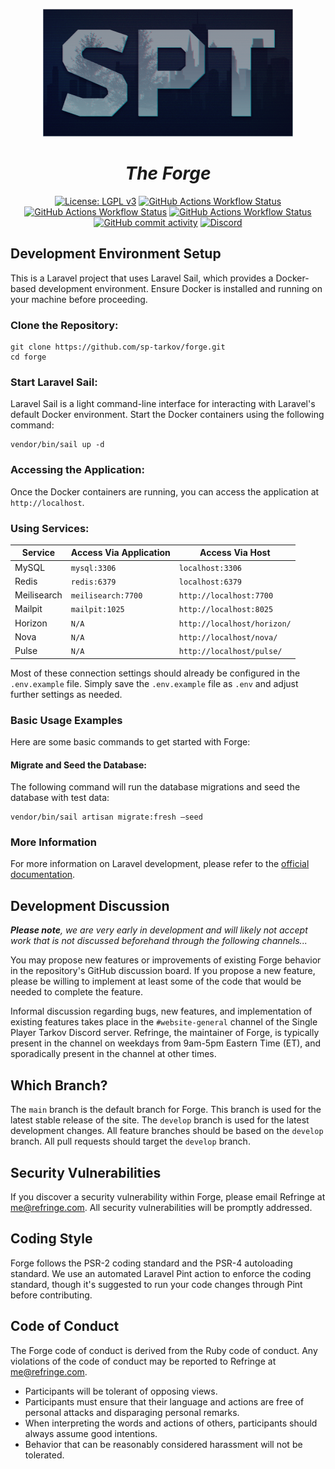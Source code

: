 <p align="center"><a href="https://forge.sp-tarkov.com" target="_blank"><img src="logo.spt.png" width="400" alt="Single Player Tarkov Logo"></a></p>
<h1 align="center"><em>The Forge</em></h1>
<p align="center">
<a href="https://www.gnu.org/licenses/lgpl-3.0"><img src="https://img.shields.io/badge/License-LGPL_v3-blue.svg" alt="License: LGPL v3"></a>
<a href="https://github.com/sp-tarkov/forge/actions/workflows/security.yml"><img src="https://img.shields.io/github/actions/workflow/status/sp-tarkov/forge/security" alt="GitHub Actions Workflow Status"></a>
<a href="https://github.com/sp-tarkov/forge/actions/workflows/larastan.yml"><img src="https://img.shields.io/github/actions/workflow/status/sp-tarkov/forge/larastan" alt="GitHub Actions Workflow Status"></a>
<a href="https://github.com/sp-tarkov/forge/actions/workflows/tests.yml"><img src="https://img.shields.io/github/actions/workflow/status/sp-tarkov/forge/tests" alt="GitHub Actions Workflow Status"></a>
<a href="https://github.com/sp-tarkov/forge/commits/develop"><img src="https://img.shields.io/github/commit-activity/m/sp-tarkov/forge" alt="GitHub commit activity"></a>
<a href="https://discord.com/invite/Xn9msqQZan"><img src="https://img.shields.io/discord/875684761291599922" alt="Discord"></a>
</p>

## Development Environment Setup

This is a Laravel project that uses Laravel Sail, which provides a Docker-based development environment. Ensure Docker is installed and running on your machine before proceeding.

### **Clone the Repository:**

```
git clone https://github.com/sp-tarkov/forge.git
cd forge
```

### **Start Laravel Sail:**

Laravel Sail is a light command-line interface for interacting with Laravel's default Docker environment. Start the Docker containers using the following command:

```
vendor/bin/sail up -d
```

### **Accessing the Application:**

Once the Docker containers are running, you can access the application at `http://localhost`.

### **Using Services:**

| Service     | Access Via Application | Access Via Host             |
|-------------|------------------------|-----------------------------|
| MySQL       | `mysql:3306`           | `localhost:3306`            |
| Redis       | `redis:6379`           | `localhost:6379`            |
| Meilisearch | `meilisearch:7700`     | `http://localhost:7700`     |
| Mailpit     | `mailpit:1025`         | `http://localhost:8025`     |
| Horizon     | `N/A`                  | `http://localhost/horizon/` |
| Nova        | `N/A`                  | `http://localhost/nova/`    |
| Pulse       | `N/A`                  | `http://localhost/pulse/`   |

Most of these connection settings should already be configured in the `.env.example` file. Simply save the `.env.example` file as `.env` and adjust further settings as needed.

### Basic Usage Examples

Here are some basic commands to get started with Forge:

#### Migrate and Seed the Database:

The following command will run the database migrations and seed the database with test data:

```
vendor/bin/sail artisan migrate:fresh –seed
```

### More Information

For more information on Laravel development, please refer to the [official documentation](https://laravel.com/docs/11.x/).

## Development Discussion

*__Please note__, we are very early in development and will likely not accept work that is not discussed beforehand through the following channels...*

You may propose new features or improvements of existing Forge behavior in the repository's GitHub discussion board. If you propose a new feature, please be willing to implement at least some of the code that would be needed to complete the feature.

Informal discussion regarding bugs, new features, and implementation of existing features takes place in the `#website-general` channel of the Single Player Tarkov Discord server. Refringe, the maintainer of Forge, is typically present in the channel on weekdays from 9am-5pm Eastern Time (ET), and sporadically present in the channel at other times.

## Which Branch?

The `main` branch is the default branch for Forge. This branch is used for the latest stable release of the site. The `develop` branch is used for the latest development changes. All feature branches should be based on the `develop` branch. All pull requests should target the `develop` branch.

## Security Vulnerabilities

If you discover a security vulnerability within Forge, please email Refringe at me@refringe.com. All security vulnerabilities will be promptly addressed.

## Coding Style

Forge follows the PSR-2 coding standard and the PSR-4 autoloading standard. We use an automated Laravel Pint action to enforce the coding standard, though it's suggested to run your code changes through Pint before contributing.

## Code of Conduct

The Forge code of conduct is derived from the Ruby code of conduct. Any violations of the code of conduct may be reported to Refringe at me@refringe.com.

- Participants will be tolerant of opposing views.
- Participants must ensure that their language and actions are free of personal attacks and disparaging personal remarks.
- When interpreting the words and actions of others, participants should always assume good intentions.
- Behavior that can be reasonably considered harassment will not be tolerated.

